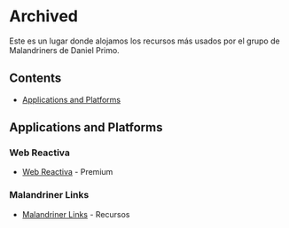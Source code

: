 # Archived

Este es un lugar donde alojamos los recursos más usados por el grupo de Malandriners de Daniel Primo.

## Contents

- [Applications and Platforms](#applications-and-platforms)



## Applications and Platforms

### Web Reactiva
- [Web Reactiva](http://danielprimo.io) - Premium

### Malandriner Links
- [Malandriner Links](https://malandrinerlinks.netlify.app/) - Recursos
